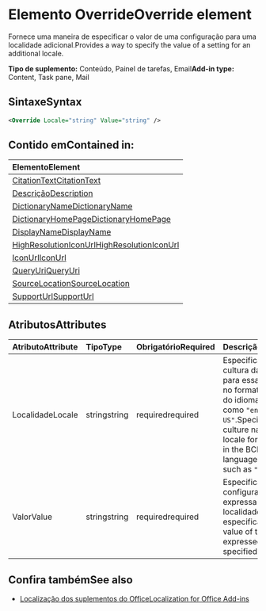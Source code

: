 # <a name="override-element"></a><span data-ttu-id="4f60a-101">Elemento Override</span><span class="sxs-lookup"><span data-stu-id="4f60a-101">Override element</span></span>

<span data-ttu-id="4f60a-102">Fornece uma maneira de especificar o valor de uma configuração para uma localidade adicional.</span><span class="sxs-lookup"><span data-stu-id="4f60a-102">Provides a way to specify the value of a setting for an additional locale.</span></span>

<span data-ttu-id="4f60a-103">**Tipo de suplemento:** Conteúdo, Painel de tarefas, Email</span><span class="sxs-lookup"><span data-stu-id="4f60a-103">**Add-in type:** Content, Task pane, Mail</span></span>

## <a name="syntax"></a><span data-ttu-id="4f60a-104">Sintaxe</span><span class="sxs-lookup"><span data-stu-id="4f60a-104">Syntax</span></span>

```XML
<Override Locale="string" Value="string" />
```

## <a name="contained-in"></a><span data-ttu-id="4f60a-105">Contido em</span><span class="sxs-lookup"><span data-stu-id="4f60a-105">Contained in:</span></span>

|<span data-ttu-id="4f60a-106">**Elemento**</span><span class="sxs-lookup"><span data-stu-id="4f60a-106">**Element**</span></span>|
|:-----|
|[<span data-ttu-id="4f60a-107">CitationText</span><span class="sxs-lookup"><span data-stu-id="4f60a-107">CitationText</span></span>](citationtext.md)|
|[<span data-ttu-id="4f60a-108">Descrição</span><span class="sxs-lookup"><span data-stu-id="4f60a-108">Description</span></span>](description.md)|
|[<span data-ttu-id="4f60a-109">DictionaryName</span><span class="sxs-lookup"><span data-stu-id="4f60a-109">DictionaryName</span></span>](dictionaryname.md)|
|[<span data-ttu-id="4f60a-110">DictionaryHomePage</span><span class="sxs-lookup"><span data-stu-id="4f60a-110">DictionaryHomePage</span></span>](dictionaryhomepage.md)|
|[<span data-ttu-id="4f60a-111">DisplayName</span><span class="sxs-lookup"><span data-stu-id="4f60a-111">DisplayName</span></span>](displayname.md)|
|[<span data-ttu-id="4f60a-112">HighResolutionIconUrl</span><span class="sxs-lookup"><span data-stu-id="4f60a-112">HighResolutionIconUrl</span></span>](highresolutioniconurl.md)|
|[<span data-ttu-id="4f60a-113">IconUrl</span><span class="sxs-lookup"><span data-stu-id="4f60a-113">IconUrl</span></span>](iconurl.md)|
|[<span data-ttu-id="4f60a-114">QueryUri</span><span class="sxs-lookup"><span data-stu-id="4f60a-114">QueryUri</span></span>](queryuri.md)|
|[<span data-ttu-id="4f60a-115">SourceLocation</span><span class="sxs-lookup"><span data-stu-id="4f60a-115">SourceLocation</span></span>](sourcelocation.md)|
|[<span data-ttu-id="4f60a-116">SupportUrl</span><span class="sxs-lookup"><span data-stu-id="4f60a-116">SupportUrl</span></span>](supporturl.md)|

## <a name="attributes"></a><span data-ttu-id="4f60a-117">Atributos</span><span class="sxs-lookup"><span data-stu-id="4f60a-117">Attributes</span></span>

|<span data-ttu-id="4f60a-118">**Atributo**</span><span class="sxs-lookup"><span data-stu-id="4f60a-118">**Attribute**</span></span>|<span data-ttu-id="4f60a-119">**Tipo**</span><span class="sxs-lookup"><span data-stu-id="4f60a-119">**Type**</span></span>|<span data-ttu-id="4f60a-120">**Obrigatório**</span><span class="sxs-lookup"><span data-stu-id="4f60a-120">**Required**</span></span>|<span data-ttu-id="4f60a-121">**Descrição**</span><span class="sxs-lookup"><span data-stu-id="4f60a-121">**Description**</span></span>|
|:-----|:-----|:-----|:-----|
|<span data-ttu-id="4f60a-122">Localidade</span><span class="sxs-lookup"><span data-stu-id="4f60a-122">Locale</span></span>|<span data-ttu-id="4f60a-123">string</span><span class="sxs-lookup"><span data-stu-id="4f60a-123">string</span></span>|<span data-ttu-id="4f60a-124">required</span><span class="sxs-lookup"><span data-stu-id="4f60a-124">required</span></span>|<span data-ttu-id="4f60a-125">Especifica o nome da cultura da localidade para essa substituição no formato de marca do idioma BCP 47, como `"en-US"`.</span><span class="sxs-lookup"><span data-stu-id="4f60a-125">Specifies the culture name of the locale for this override in the BCP 47 language tag format, such as  `"en-US"`.</span></span>|
|<span data-ttu-id="4f60a-126">Valor</span><span class="sxs-lookup"><span data-stu-id="4f60a-126">Value</span></span>|<span data-ttu-id="4f60a-127">string</span><span class="sxs-lookup"><span data-stu-id="4f60a-127">string</span></span>|<span data-ttu-id="4f60a-128">required</span><span class="sxs-lookup"><span data-stu-id="4f60a-128">required</span></span>|<span data-ttu-id="4f60a-129">Especifica o valor da configuração expressa para a localidade especificada.</span><span class="sxs-lookup"><span data-stu-id="4f60a-129">Specifies value of the setting expressed for the specified locale.</span></span>|

## <a name="see-also"></a><span data-ttu-id="4f60a-130">Confira também</span><span class="sxs-lookup"><span data-stu-id="4f60a-130">See also</span></span>

- [<span data-ttu-id="4f60a-131">Localização dos suplementos do Office</span><span class="sxs-lookup"><span data-stu-id="4f60a-131">Localization for Office Add-ins</span></span>](https://docs.microsoft.com/office/dev/add-ins/develop/localization)
    
